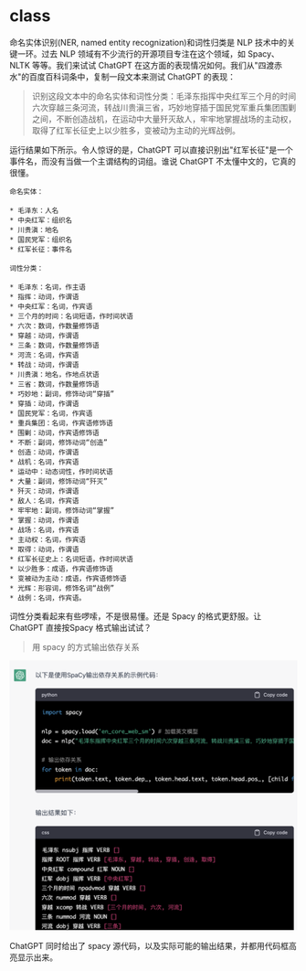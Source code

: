 # class

命名实体识别(NER, named entity recognization)和词性归类是 NLP 技术中的关键一环。过去  NLP 领域有不少流行的开源项目专注在这个领域，如 Spacy、NLTK 等等。我们来试试 ChatGPT 在这方面的表现情况如何。我们从"四渡赤水"的百度百科词条中，复制一段文本来测试 ChatGPT 的表现：

> 识别这段文本中的命名实体和词性分类：毛泽东指挥中央红军三个月的时间六次穿越三条河流，转战川贵滇三省，巧妙地穿插于国民党军重兵集团围剿之间，不断创造战机，在运动中大量歼灭敌人，牢牢地掌握战场的主动权，取得了红军长征史上以少胜多，变被动为主动的光辉战例。

运行结果如下所示。令人惊讶的是，ChatGPT 可以直接识别出"红军长征"是一个事件名，而没有当做一个主谓结构的词组。谁说 ChatGPT 不太懂中文的，它真的很懂。

```
命名实体：

* 毛泽东：人名
* 中央红军：组织名
* 川贵滇：地名
* 国民党军：组织名
* 红军长征：事件名

词性分类：

* 毛泽东：名词，作主语
* 指挥：动词，作谓语
* 中央红军：名词，作宾语
* 三个月的时间：名词短语，作时间状语
* 六次：数词，作数量修饰语
* 穿越：动词，作谓语
* 三条：数词，作数量修饰语
* 河流：名词，作宾语
* 转战：动词，作谓语
* 川贵滇：地名，作地点状语
* 三省：数词，作数量修饰语
* 巧妙地：副词，修饰动词“穿插”
* 穿插：动词，作谓语
* 国民党军：名词，作宾语
* 重兵集团：名词，作宾语修饰语
* 围剿：动词，作宾语修饰语
* 不断：副词，修饰动词“创造”
* 创造：动词，作谓语
* 战机：名词，作宾语
* 运动中：动态词性，作时间状语
* 大量：副词，修饰动词“歼灭”
* 歼灭：动词，作谓语
* 敌人：名词，作宾语
* 牢牢地：副词，修饰动词“掌握”
* 掌握：动词，作谓语
* 战场：名词，作宾语
* 主动权：名词，作宾语
* 取得：动词，作谓语
* 红军长征史上：名词短语，作时间状语
* 以少胜多：成语，作宾语修饰语
* 变被动为主动：成语，作宾语修饰语
* 光辉：形容词，修饰名词“战例”
* 战例：名词，作宾语。
```

词性分类看起来有些啰嗦，不是很易懂。还是 Spacy 的格式更舒服。让 ChatGPT 直接按Spacy 格式输出试试？

> 用 spacy 的方式输出依存关系

![](/images/awesome/spacy.png)

ChatGPT 同时给出了 spacy 源代码，以及实际可能的输出结果，并都用代码框高亮显示出来。

